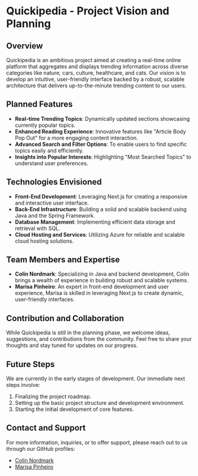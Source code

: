 # Quickipedia - Project Vision and Planning

## Overview
Quickipedia is an ambitious project aimed at creating a real-time online platform that aggregates and displays trending information across diverse categories like nature, cars, culture, healthcare, and cats. Our vision is to develop an intuitive, user-friendly interface backed by a robust, scalable architecture that delivers up-to-the-minute trending content to our users.

## Planned Features
- **Real-time Trending Topics**: Dynamically updated sections showcasing currently popular topics.
- **Enhanced Reading Experience**: Innovative features like "Article Body Pop Out" for a more engaging content interaction.
- **Advanced Search and Filter Options**: To enable users to find specific topics easily and efficiently.
- **Insights into Popular Interests**: Highlighting "Most Searched Topics" to understand user preferences.

## Technologies Envisioned
- **Front-End Development**: Leveraging Next.js for creating a responsive and interactive user interface.
- **Back-End Infrastructure**: Building a solid and scalable backend using Java and the Spring Framework.
- **Database Management**: Implementing efficient data storage and retrieval with SQL.
- **Cloud Hosting and Services**: Utilizing Azure for reliable and scalable cloud hosting solutions.

## Team Members and Expertise
- **Colin Nordmark**: Specializing in Java and backend development, Colin brings a wealth of experience in building robust and scalable systems.
- **Marisa Pinheiro**: An expert in front-end development and user experience, Marisa is skilled in leveraging Next.js to create dynamic, user-friendly interfaces.

## Contribution and Collaboration
While Quickipedia is still in the planning phase, we welcome ideas, suggestions, and contributions from the community. Feel free to share your thoughts and stay tuned for updates on our progress.

## Future Steps
We are currently in the early stages of development. Our immediate next steps involve:
1. Finalizing the project roadmap.
2. Setting up the basic project structure and development environment.
3. Starting the initial development of core features.

## Contact and Support
For more information, inquiries, or to offer support, please reach out to us through our GitHub profiles:
- [Colin Nordmark](https://github.com/colinnordmark)
- [Marisa Pinheiro](https://github.com/Marisa-Pinheiro)
